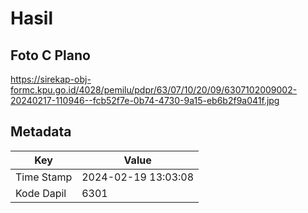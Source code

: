 # Hasil

## Foto C Plano

https://sirekap-obj-formc.kpu.go.id/4028/pemilu/pdpr/63/07/10/20/09/6307102009002-20240217-110946--fcb52f7e-0b74-4730-9a15-eb6b2f9a041f.jpg


## Metadata

| Key        | Value               |
| ---------- | ------------------- |
| Time Stamp | 2024-02-19 13:03:08 |
| Kode Dapil | 6301                |



